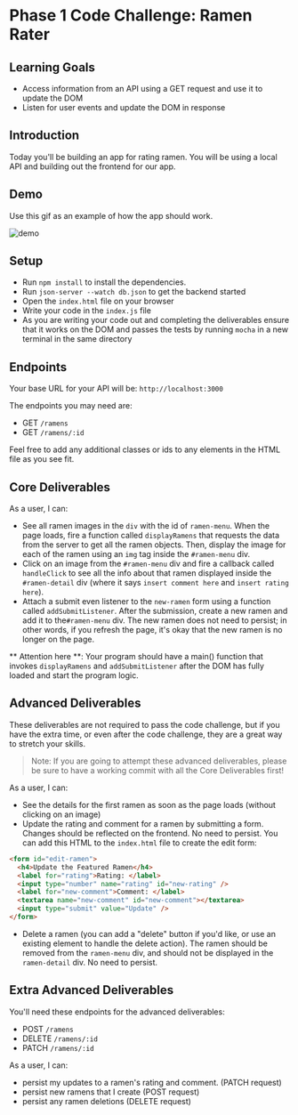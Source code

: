 # Phase 1 Code Challenge: Ramen Rater

## Learning Goals

- Access information from an API using a GET request and use it to update the
  DOM
- Listen for user events and update the DOM in response

## Introduction

Today you'll be building an app for rating ramen. You will be using a local API
and building out the frontend for our app.

## Demo

Use this gif as an example of how the app should work.

![demo](https://curriculum-content.s3.amazonaws.com/phase-1/phase-1-mock-cc-ramen-rater/demo-gif.gif)

## Setup

- Run `npm install` to install the dependencies.
- Run `json-server --watch db.json` to get the backend started
- Open the `index.html` file on your browser
- Write your code in the `index.js` file
- As you are writing your code out and completing the deliverables ensure that it works on the DOM and passes the tests by running `mocha` in a new terminal in the same directory

## Endpoints

Your base URL for your API will be: `http://localhost:3000`

The endpoints you may need are:

- GET `/ramens`
- GET `/ramens/:id`

Feel free to add any additional classes or ids to any elements in the HTML file
as you see fit.

## Core Deliverables

As a user, I can:

- See all ramen images in the `div` with the id of `ramen-menu`. When the page
  loads, fire a function called `displayRamens` that requests the data from the server
  to get all the ramen objects. Then,
  display the image for each of the ramen using an `img` tag inside the
  `#ramen-menu` div.
- Click on an image from the `#ramen-menu` div and fire a callback called `handleClick`
  to see all the info about that
  ramen displayed inside the `#ramen-detail` div (where it says
  `insert comment here` and `insert rating here`).
- Attach a submit even listener to the `new-ramen` form using a function called `addSubmitListener`.
  After the submission, create a new ramen and add it to the`#ramen-menu` div. The new ramen does not need to persist; in other words, if you refresh the page, it's okay that the new ramen is no
  longer on the page.

** Attention here **: Your program should have a main() function that invokes `displayRamens` and `addSubmitListener` after the DOM has fully loaded and start the program logic.

## Advanced Deliverables

These deliverables are not required to pass the code challenge, but if you have
the extra time, or even after the code challenge, they are a great way to
stretch your skills.

> Note: If you are going to attempt these advanced deliverables, please be sure
> to have a working commit with all the Core Deliverables first!

As a user, I can:

- See the details for the first ramen as soon as the page loads (without
  clicking on an image)
- Update the rating and comment for a ramen by submitting a form. Changes should
  be reflected on the frontend. No need to persist. You can add this HTML to the
  `index.html` file to create the edit form:

```html
<form id="edit-ramen">
  <h4>Update the Featured Ramen</h4>
  <label for="rating">Rating: </label>
  <input type="number" name="rating" id="new-rating" />
  <label for="new-comment">Comment: </label>
  <textarea name="new-comment" id="new-comment"></textarea>
  <input type="submit" value="Update" />
</form>
```

- Delete a ramen (you can add a "delete" button if you'd like, or use an
  existing element to handle the delete action). The ramen should be removed
  from the `ramen-menu` div, and should not be displayed in the `ramen-detail`
  div. No need to persist.

## Extra Advanced Deliverables

You'll need these endpoints for the advanced deliverables:

- POST `/ramens`
- DELETE `/ramens/:id`
- PATCH `/ramens/:id`

As a user, I can:

- persist my updates to a ramen's rating and comment. (PATCH request)
- persist new ramens that I create (POST request)
- persist any ramen deletions (DELETE request)
